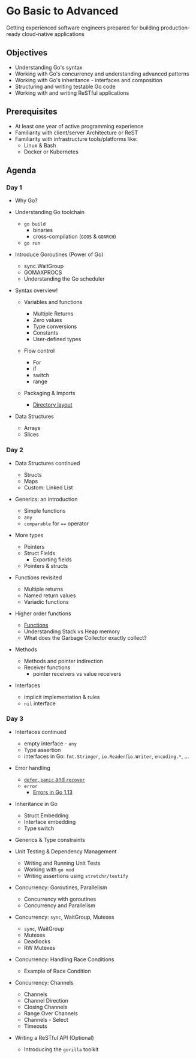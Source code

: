 # Go Basic to Advanced

Getting experienced software engineers prepared for building production-ready cloud-native applications

## Objectives

- Understanding Go's syntax
- Working with Go's concurrency and understanding advanced patterns
- Working with Go's inheritance - interfaces and composition
- Structuring and writing testable Go code
- Working with and writing ReSTful applications

## Prerequisites

- At least one year of active programming experience
- Familiarity with client/server Architecture or ReST
- Familiarity with infrastructure tools/platforms like:
  - Linux & Bash
  - Docker or Kubernetes

## Agenda

### Day 1

- Why Go?

- Understanding Go toolchain
  - `go build`
    - binaries
    - cross-compilation (`GOOS` & `GOARCH`)
  - `go run`

- Introduce Goroutines (Power of Go)
  - sync.WaitGroup
  - GOMAXPROCS
  - Understanding the Go scheduler

- Syntax overview!
  - Variables and functions
    - Multiple Returns
    - Zero values
    - Type conversions
    - Constants
    - User-defined types

  - Flow control
    - For
    - if
    - switch
    - range

  - Packaging & Imports
    - [Directory layout](https://github.com/golang-standards/project-layout)

- Data Structures
  - Arrays
  - Slices

### Day 2

- Data Structures continued
  - Structs
  - Maps
  - Custom: Linked List

- Generics: an introduction
  - Simple functions
  - `any`
  - `comparable` for `==` operator

- More types
  - Pointers
  - Struct Fields
    - Exporting fields
  - Pointers & structs

- Functions revisited
  - Multiple returns
  - Named return values
  - Variadic functions

- Higher order functions
  - [Functions](https://golang.org/doc/codewalk/functions/)
  - Understanding Stack vs Heap memory
  - What does the Garbage Collector exactly collect?

- Methods
  - Methods and pointer indirection
  - Receiver functions
    - pointer receivers vs value receivers

- Interfaces
  - implicit implementation & rules
  - `nil` interface

### Day 3

- Interfaces continued
  - empty interface - `any`
  - Type assertion
  - interfaces in Go: `fmt.Stringer`, `io.Reader`/`io.Writer`, `encoding.*`, ...

- Error handling
  - [`defer`, `panic` and `recover`](https://blog.golang.org/defer-panic-and-recover)
  - `error`
    - [Errors in Go 1.13](https://blog.golang.org/go1.13-errors)

- Inheritance in Go
  - Struct Embedding
  - Interface embedding
  - Type switch

- Generics & Type constraints

- Unit Testing & Dependency Management
  - Writing and Running Unit Tests
  - Working with `go mod`
  - Writing assertions using `stretchr/testify`

- Concurrency: Goroutines, Parallelism
  - Concurrency with goroutines
  - Concurrency and Parallelism

- Concurrency: `sync`, WaitGroup, Mutexes
  - `sync`, WaitGroup
  - Mutexes
  - Deadlocks
  - RW Mutexes

- Concurrency: Handling Race Conditions
  - Example of Race Condition

- Concurrency: Channels
  - Channels
  - Channel Direction
  - Closing Channels
  - Range Over Channels
  - Channels - Select
  - Timeouts

- Writing a ReSTful API (Optional)
  - Introducing the `gorilla` toolkit
